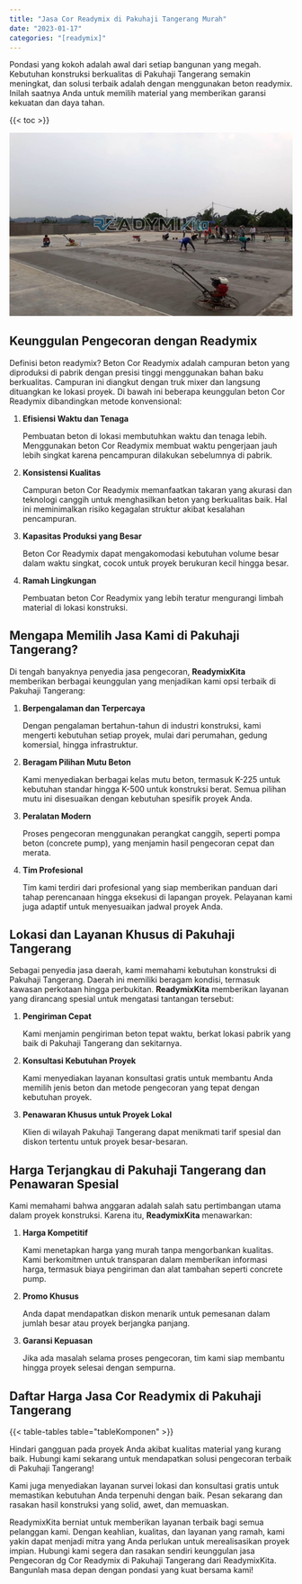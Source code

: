 ```yaml
---
title: "Jasa Cor Readymix di Pakuhaji Tangerang Murah"
date: "2023-01-17"
categories: "[readymix]"
---
```


Pondasi yang kokoh adalah awal dari setiap bangunan yang megah. Kebutuhan konstruksi berkualitas di Pakuhaji Tangerang semakin meningkat, dan solusi terbaik adalah dengan menggunakan beton readymix. Inilah saatnya Anda untuk memilih material yang memberikan garansi kekuatan dan daya tahan.

{{< toc >}}

![Jasa Cor Readymix di Pakuhaji Tangerang Murah](/images/readymix/cor-readymix-04.jpg)

## Keunggulan Pengecoran dengan Readymix

Definisi beton readymix? Beton Cor Readymix adalah campuran beton yang diproduksi di pabrik dengan presisi tinggi menggunakan bahan baku berkualitas. Campuran ini diangkut dengan truk mixer dan langsung dituangkan ke lokasi proyek. Di bawah ini beberapa keunggulan beton Cor Readymix dibandingkan metode konvensional:

1. **Efisiensi Waktu dan Tenaga**

   Pembuatan beton di lokasi membutuhkan waktu dan tenaga lebih. Menggunakan beton Cor Readymix membuat waktu pengerjaan jauh lebih singkat karena pencampuran dilakukan sebelumnya di pabrik.

2. **Konsistensi Kualitas**

   Campuran beton Cor Readymix memanfaatkan takaran yang akurasi dan teknologi canggih untuk menghasilkan beton yang berkualitas baik. Hal ini meminimalkan risiko kegagalan struktur akibat kesalahan pencampuran.

3. **Kapasitas Produksi yang Besar**

   Beton Cor Readymix dapat mengakomodasi kebutuhan volume besar dalam waktu singkat, cocok untuk proyek berukuran kecil hingga besar.

4. **Ramah Lingkungan**

   Pembuatan beton Cor Readymix yang lebih teratur mengurangi limbah material di lokasi konstruksi.

## Mengapa Memilih Jasa Kami di Pakuhaji Tangerang?

Di tengah banyaknya penyedia jasa pengecoran, **ReadymixKita** memberikan berbagai keunggulan yang menjadikan kami opsi terbaik di Pakuhaji Tangerang:

1. **Berpengalaman dan Terpercaya**

   Dengan pengalaman bertahun-tahun di industri konstruksi, kami mengerti kebutuhan setiap proyek, mulai dari perumahan, gedung komersial, hingga infrastruktur.

2. **Beragam Pilihan Mutu Beton**

   Kami menyediakan berbagai kelas mutu beton, termasuk K-225 untuk kebutuhan standar hingga K-500 untuk konstruksi berat. Semua pilihan mutu ini disesuaikan dengan kebutuhan spesifik proyek Anda.

3. **Peralatan Modern**

   Proses pengecoran menggunakan perangkat canggih, seperti pompa beton (concrete pump), yang menjamin hasil pengecoran cepat dan merata.

4. **Tim Profesional**

   Tim kami terdiri dari profesional yang siap memberikan panduan dari tahap perencanaan hingga eksekusi di lapangan proyek. Pelayanan kami juga adaptif untuk menyesuaikan jadwal proyek Anda.

## Lokasi dan Layanan Khusus di Pakuhaji Tangerang

Sebagai penyedia jasa daerah, kami memahami kebutuhan konstruksi di Pakuhaji Tangerang. Daerah ini memiliki beragam kondisi, termasuk kawasan perkotaan hingga perbukitan. **ReadymixKita** memberikan layanan yang dirancang spesial untuk mengatasi tantangan tersebut:

1. **Pengiriman Cepat**

   Kami menjamin pengiriman beton tepat waktu, berkat lokasi pabrik yang baik di Pakuhaji Tangerang dan sekitarnya.

2. **Konsultasi Kebutuhan Proyek**

   Kami menyediakan layanan konsultasi gratis untuk membantu Anda memilih jenis beton dan metode pengecoran yang tepat dengan kebutuhan proyek.

3. **Penawaran Khusus untuk Proyek Lokal**

   Klien di wilayah Pakuhaji Tangerang dapat menikmati tarif spesial dan diskon tertentu untuk proyek besar-besaran.

## Harga Terjangkau di Pakuhaji Tangerang dan Penawaran Spesial

Kami memahami bahwa anggaran adalah salah satu pertimbangan utama dalam proyek konstruksi. Karena itu, **ReadymixKita** menawarkan:

1. **Harga Kompetitif**

   Kami menetapkan harga yang murah tanpa mengorbankan kualitas. Kami berkomitmen untuk transparan dalam memberikan informasi harga, termasuk biaya pengiriman dan alat tambahan seperti concrete pump.

2. **Promo Khusus**

   Anda dapat mendapatkan diskon menarik untuk pemesanan dalam jumlah besar atau proyek berjangka panjang.

3. **Garansi Kepuasan**

   Jika ada masalah selama proses pengecoran, tim kami siap membantu hingga proyek selesai dengan sempurna.

## Daftar Harga Jasa Cor Readymix di Pakuhaji Tangerang

{{< table-tables table="tableKomponen" >}}

Hindari gangguan pada proyek Anda akibat kualitas material yang kurang baik. Hubungi kami sekarang untuk mendapatkan solusi pengecoran terbaik di Pakuhaji Tangerang!

Kami juga menyediakan layanan survei lokasi dan konsultasi gratis untuk memastikan kebutuhan Anda terpenuhi dengan baik. Pesan sekarang dan rasakan hasil konstruksi yang solid, awet, dan memuaskan.

ReadymixKita berniat untuk memberikan layanan terbaik bagi semua pelanggan kami. Dengan keahlian, kualitas, dan layanan yang ramah, kami yakin dapat menjadi mitra yang Anda perlukan untuk merealisasikan proyek impian. Hubungi kami segera dan rasakan sendiri keunggulan jasa Pengecoran dg Cor Readymix di Pakuhaji Tangerang dari ReadymixKita. Bangunlah masa depan dengan pondasi yang kuat bersama kami!